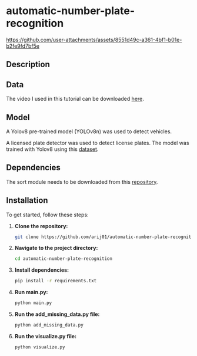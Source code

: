 # automatic-number-plate-recognition

https://github.com/user-attachments/assets/8551d49c-a361-4bf1-b01e-b2fe9fd7bf5e

## Description 

## Data
The video I used in this tutorial can be downloaded [here](https://www.pexels.com/video/traffic-flow-in-the-highway-2103099/).

## Model
A Yolov8 pre-trained model (YOLOv8n) was used to detect vehicles.

A licensed plate detector was used to detect license plates. The model was trained with Yolov8 using this [dataset](https://universe.roboflow.com/roboflow-universe-projects/license-plate-recognition-rxg4e/dataset/4).

## Dependencies
The sort module needs to be downloaded from this [repository](https://github.com/abewley/sort).

## Installation  
To get started, follow these steps:  

1. **Clone the repository:**  
   ```bash  
   git clone https://github.com/arij01/automatic-number-plate-recognition.git
2. **Navigate to the project directory:**
   ```bash
   cd automatic-number-plate-recognition
3. **Install dependencies:**
   ```bash
   pip install -r requirements.txt
4. **Run main.py:**
      ```bash
   python main.py
5. **Run the add_missing_data.py file:**
      ```bash
   python add_missing_data.py
6. **Run the visualize.py file:**
      ```bash
   python visualize.py
